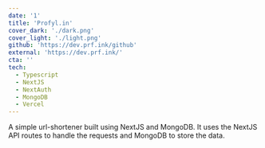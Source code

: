 ```yaml
---
date: '1'
title: 'Profyl.in'
cover_dark: './dark.png'
cover_light: './light.png'
github: 'https://dev.prf.ink/github'
external: 'https://dev.prf.ink/'
cta: ''
tech:
  - Typescript
  - NextJS
  - NextAuth
  - MongoDB
  - Vercel
---
```


A simple url-shortener built using NextJS and MongoDB. It uses the NextJS API routes to handle the requests and MongoDB to store the data.
